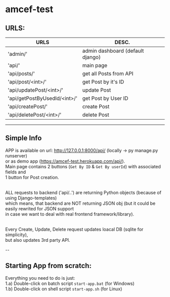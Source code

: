 # amcef-test

## URLS:
| URLS                         | DESC.                                |      
|------------------------------|--------------------------------------|
|'admin/'                      | admin dashboard (default django)     |
|'api/'                        | main page                            |
|'api/posts/'                  | get all Posts from API               |
|'api/post/\<int\>/'           | get Post by it's ID                  |
|'api/updatePost/\<int\>/'     | update Post                          |
|'api/getPostByUsedId/\<int\>/'| get Post by User ID                  |
|'api/createPost/'             | create Post                          |
|'api/deletePost/\<int\>/'     | delete Post                          |

---
## Simple Info
APP is available on url: http://127.0.0.1:8000/api/ (locally -> py manage.py runserver)<br>
or as demo app (https://amcef-test.herokuapp.com/api/).<br>
Main page contains 2 buttons (`Get By ID` & `Get By userId`) with associated fields and <br>
1 button for Post creation.<br><br>

ALL requests to backend ('api/..') are returning Python objects (because of using Django-templates)<br>
which means, that backend are NOT returning JSON obj (but it could be easily rewrited for JSON support<br>
in case we want to deal with real frontend framework/library).<br><br>

Every Create, Update, Delete request updates loacal DB (sqlite for simplicity),<br>
but also updates 3rd party API. <br>

--
## Starting App from scratch:
Everything you need to do is just:<br>
1.a) Double-click on batch script `start-app.bat` (for Windows)<br>
1.b) Double-click on shell script `start-app.sh`  (for Linux)<br>

